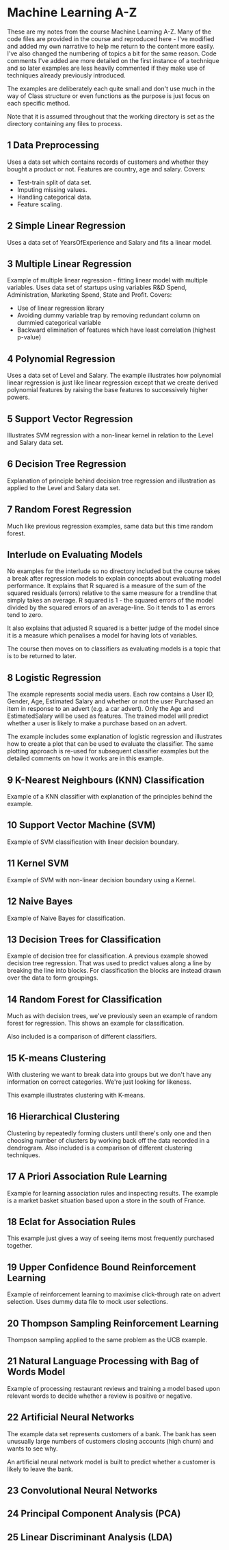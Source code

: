 # Machine Learning A-Z

These are my notes from the course Machine Learning A-Z. Many of the code files are provided in the course and reproduced here - I've modified and added my own narrative to help me return to the content more easily. I've also changed the numbering of topics a bit for the same reason. Code comments I've added are more detailed on the first instance of a technique and so later examples are less heavily commented if they make use of techniques already previously introduced.

The examples are deliberately each quite small and don't use much in the way of Class structure or even functions as the purpose is just focus on each specific method.

Note that it is assumed throughout that the working directory is set as the directory containing any files to process.

## 1 Data Preprocessing

Uses a data set which contains records of customers and whether they bought a product or not. Features are country, age and salary. Covers:

* Test-train split of data set.
* Imputing missing values.
* Handling categorical data.
* Feature scaling.

## 2 Simple Linear Regression

Uses a data set of YearsOfExperience and Salary and fits a linear model.

## 3 Multiple Linear Regression

Example of multiple linear regression - fitting linear model with multiple variables. Uses data set of startups using variables R&D Spend, Administration, Marketing Spend, State and Profit. Covers:

* Use of linear regression library
* Avoiding dummy variable trap by removing redundant column on dummied categorical variable
* Backward elimination of features which have least correlation (highest p-value)

## 4 Polynomial Regression

Uses a data set of Level and Salary. The example illustrates how polynomial linear regression is just like linear regression except that we create derived polynomial features by raising the base features to successively higher powers.

## 5 Support Vector Regression

Illustrates SVM regression with a non-linear kernel in relation to the Level and Salary data set.

## 6 Decision Tree Regression

Explanation of principle behind decision tree regression and illustration as applied to the Level and Salary data set.

## 7 Random Forest Regression

Much like previous regression examples, same data but this time random forest.

## Interlude on Evaluating Models

No examples for the interlude so no directory included but the course takes a break after regression models to explain concepts about evaluating model performance. It explains that R squared is a measure of the sum of the squared residuals (errors) relative to the same measure for a trendline that simply takes an average. R squared is 1 - the squared errors of the model divided by the squared errors of an average-line. So it tends to 1 as errors tend to zero. 

It also explains that adjusted R squared is a better judge of the model since it is a measure which penalises a model for having lots of variables.

The course then moves on to classifiers as evaluating models is a topic that is to be returned to later.

## 8 Logistic Regression

The example represents social media users. Each row contains a User ID, Gender, Age, Estimated Salary and whether or not the user Purchased an item in response to an advert (e.g. a car advert). Only the Age and EstimatedSalary will be used as features. The trained model will predict whether a user is likely to make a purchase based on an advert. 

The example includes some explanation of logistic regression and illustrates how to create a plot that can be used to evaluate the classifier. The same plotting approach is re-used for subsequent classifier examples but the detailed comments on how it works are in this example.

## 9 K-Nearest Neighbours (KNN) Classification

Example of a KNN classifier with explanation of the principles behind the example.

## 10 Support Vector Machine (SVM)

Example of SVM classification with linear decision boundary.

## 11 Kernel SVM

Example of SVM with non-linear decision boundary using a Kernel.

## 12 Naive Bayes

Example of Naive Bayes for classification.

## 13 Decision Trees for Classification

Example of decision tree for classification. A previous example showed decision tree regression. That was used to predict values along a line by breaking the line into blocks. For classification the blocks are instead drawn over the data to form groupings.

## 14 Random Forest for Classification

Much as with decision trees, we've previously seen an example of random forest for regression. This shows an example for classification.

Also included is a comparison of different classifiers.

## 15 K-means Clustering

With clustering we want to break data into groups but we don't have any information on correct categories. We're just looking for likeness.

This example illustrates clustering with K-means.

## 16 Hierarchical Clustering

Clustering by repeatedly forming clusters until there's only one and then choosing number of clusters by working back off the data recorded in a dendrogram. Also included is a comparison of different clustering techniques.

## 17 A Priori Association Rule Learning

Example for learning association rules and inspecting results. The example is a market basket situation based upon a store in the south of France.

## 18 Eclat for Association Rules

This example just gives a way of seeing items most frequently purchased together.

## 19 Upper Confidence Bound Reinforcement Learning

Example of reinforcement learning to maximise click-through rate on advert selection. Uses dummy data file to mock user selections. 

## 20 Thompson Sampling Reinforcement Learning

Thompson sampling applied to the same problem as the UCB example.

## 21 Natural Language Processing with Bag of Words Model

Example of processing restaurant reviews and training a model based upon relevant words to decide whether a review is positive or negative.

## 22 Artificial Neural Networks

The example data set represents customers of a bank. The bank has seen unusually large numbers of customers closing accounts (high churn) and wants to see why. 

An artificial neural network model is built to predict whether a customer is likely to leave the bank.

## 23 Convolutional Neural Networks

## 24 Principal Component Analysis (PCA)



## 25 Linear Discriminant Analysis (LDA)